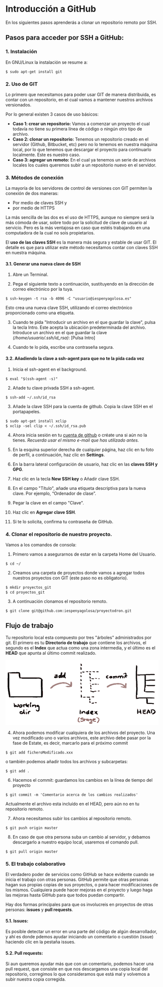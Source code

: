 # Introducción a GitHub
En los siguientes pasos aprenderás a clonar un repositorio remoto por SSH.

## Pasos para acceder por SSH a GitHub:
### 1. Instalación
En GNU/Linux la instalación se resume a:
```
$ sudo apt-get install git
```
### 2. Uso de GIT
Lo primero que necesitamos para poder usar GIT de manera distribuida, es contar con un repositorio, en el cual vamos a mantener nuestros archivos versionados.

Por lo general existen 3 casos de uso básicos:
* **Caso 1: crear un repositorio:** Vamos a comenzar un proyecto el cual todavía no tiene su primera línea de código o ningún otro tipo de archivo.
* **Caso 2: clonar un repositorio:** Tenemos un repositorio creado en el servidor (Github, Bitbucket, etc) pero no lo tenemos en nuestra máquina local, por lo que tenemos que descargar el proyecto para continuarlo localmente. Este es nuestro caso.
* **Caso 3: agregar un remoto:** En el cual ya tenemos un serie de archivos locales los cuales queremos subir a un repositorio nuevo en el servidor.

### 3. Métodos de conexión
La mayoría de los servidores de control de versiones con GIT permiten la conexión de dos maneras:
* Por medio de claves SSH y
* por medio de HTTPS

La más sencilla de las dos es el uso de HTTPS, aunque no siempre será la más cómoda de usar, sobre todo por la solicitud de clave de usuario al servicio. Pero es la más ventajosa en caso que estéis trabajando en una computadora de la cual no sois
propietarios.

El **uso de las claves SSH** es la manera más segura y estable de usar GIT. El detalle es que para utilizar este método necesitamos contar con claves SSH en nuestra máquina.

#### 3.1. Generar una nueva clave de SSH
1. Abre un Terminal.

2. Pega el siguiente texto a continuación, sustituyendo en la dirección de correo electrónico por la tuya.
```
$ ssh-keygen -t rsa -b 4096 -C "usuario@iespenyagolosa.es"
```
Esto crea una nueva clave SSH, utilizando el correo electrónico proporcionado como una etiqueta.

3. Cuando te pida "Introducir un archivo en el que guardar la clave", pulsa la tecla Intro. Este acepta la ubicación predeterminada del archivo.
Introduce un archivo en el que guardar la clave *(/home/usuario/.ssh/id_rsa)*: [Pulsa Intro]

4. Cuando te lo pida, escribe una contraseña segura.

#### 3.2. Añadiendo la clave a ssh-agent para que no te la pida cada vez

1. Inicia el ssh-agent en el background.

```
$ eval "$(ssh-agent -s)"
```

2. Añade tu clave privada SSH a ssh-agent.

```
$ ssh-add ~/.ssh/id_rsa
```

3. Añade la clave SSH para la cuenta de github. Copia la clave SSH en el portapapeles.

```
$ sudo apt-get install xclip
$ xclip -sel clip < ~/.ssh/id_rsa.pub
```

4. Ahora inicia sesión en tu [cuenta de github](https://www.github.com) o créate una si aún no la tienes. *Recuerda usar el mismo e-mail que has utilizado antes.*

1. En la esquina superior derecha de cualquier página, haz clic en tu foto de perfil, a continuación, haz clic en **Settings**.

2. En la barra lateral configuración de usuario, haz clic en las **claves SSH y GPG**.

3. Haz clic en la tecla **New SSH key** o Añadir clave SSH.

4. En el campo "Título", añade una etiqueta descriptiva para la nueva clave. Por ejemplo, “Ordenador de clase”.

5. Pegar la clave en el campo "Clave".

6. Haz clic en **Agregar clave SSH**.

7. Si te lo solicita, confirma tu contraseña de GitHub.

### 4. Clonar el repositorio de nuestro proyecto.

Vamos a los comandos de consola:

1. Primero vamos a asegurarnos de estar en la carpeta Home del Usuario.
```
$ cd ~/
```

2. Creamos una carpeta de proyectos donde vamos a agregar todos nuestros proyectos con GIT (este paso no es obligatorio).
```
$ mkdir proyectos_git
$ cd proyectos_git
```
3. A continuación clonamos el repositorio remoto.
```
$ git clone git@github.com:iespenyagolosa/proyectodron.git
```

## Flujo de trabajo
Tu repositorio local esta compuesto por tres "árboles" administrados por git. El primero es tu **Directorio de trabajo** que contiene los archivos, el segundo es el **Index** que actua como una zona intermedia, y el último es el **HEAD** que apunta al último commit realizado.

![Arboles del repositorio local](img/trees.png)

4. Ahora podemos modificar cualquiera de los archivos del proyecto. Una vez modificado uno o varios archivos, este archivo debe pasar por la fase de Estate, es decir, marcarlo para el próximo commit
```
$ git add ficheroModificado.xxx
```
o también podemos añadir todos los archivos y subcarpetas:
```
$ git add .
```

6. Hacemos el commit: guardamos los cambios en la línea de tiempo del proyecto
```
$ git commit -m 'Comentario acerca de los cambios realizados'
```
Actualmente el archivo esta incluído en el HEAD, pero aún no en tu repositorio remoto.

7. Ahora necesitamos subir los cambios al repositorio remoto.
```
$ git push origin master
```
8. En caso de que otra persona suba un cambio al servidor, y debamos descargarlo a nuestro equipo local, usaremos el comando pull.
```
$ git pull origin master
```

### 5. El trabajo colaborativo
El verdadero poder de servicios como GitHub se hace evidente cuando se inicia el trabajo con otras personas. GitHub permite que otras personas hagan sus propias copias de sus proyectos, o para hacer modificaciones de los mismos. Cualquiera puede hacer mejoras en el proyecto y luego haga las mejoras hasta GitHub para que todos puedan compartir.

Hay dos formas principales para que os involucreis en proyectos de otras personas: **issues** y **pull requests**.
#### 5.1. Issues:
Es posible detectar un error en una parte del código de algún desarrollador, y ahí es donde pdemos ayudar iniciando un comentario o cuestión (issue) haciendo clic en la pestaña issues.

#### 5.2. Pull requests:
Si aun queremos ayudar más que con un comentario, podemos hacer una pull request, que consiste en que nos descargamos una copia local del repositorio, corregimos lo que consideramos que está mal y volvemos a subir nuestra copia corregida.
